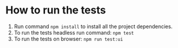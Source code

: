 # How to run the tests

1. Run command ```npm install``` to install all the project dependencies.
2. To run the tests headless run command:
```npm test```
3. To run the tests on browser:
```npm run test:ui```
